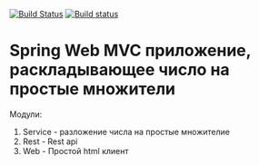 [![Build Status](https://img.shields.io/travis/vlad-iv/prime/master.svg)](https://travis-ci.org/vlad-iv/prime)
[![Build status](https://img.shields.io/appveyor/ci/vlad-iv/prime/master.svg)](https://ci.appveyor.com/project/vlad-iv/takes/prime/master)
# Spring Web MVC приложение, раскладывающее число на простые множители

Модули:
1. Service - разложение числа на простые множителие
2. Rest - Rest api
3. Web - Простой html клиент 

